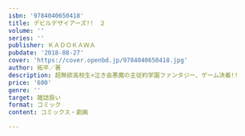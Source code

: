 ```yaml
---
isbn: '9784040650418'
title: デビルデザイアーズ!!　２
volume: ''
series: ''
publisher: ＫＡＤＯＫＡＷＡ
pubdate: '2018-08-27'
cover: 'https://cover.openbd.jp/9784040650418.jpg'
author: 拓平／著
description: 超無欲高校生×泣き虫悪魔の主従約学園ファンタジー、ゲーム決着!!
price: '600'
genre: ''
target: 雑誌扱い
format: コミック
content: コミックス・劇画

---
```

